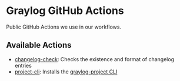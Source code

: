 Graylog GitHub Actions
======================

Public GitHub Actions we use in our workflows.

## Available Actions

- [changelog-check](changelog-check): Checks the existence and format of changelog entries
- [project-cli](project-cli): Installs the [graylog-project CLI](https://github.com/Graylog2/graylog-project-cli)
